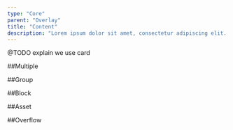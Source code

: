 ```yaml
---
type: "Core"
parent: "Overlay"
title: "Content"
description: "Lorem ipsum dolor sit amet, consectetur adipiscing elit. Nunc tempus laoreet leo sit amet iaculis."
---
```


@TODO explain we use card

##Multiple

<demo>
  <demovanilla src="inline/core/overlay/multiple">
  </demovanilla>
</demo>

##Group

<demo>
  <demovanilla src="inline/core/overlay/group">
  </demovanilla>
</demo>

##Block

<demo>
  <demovanilla src="inline/core/overlay/block">
  </demovanilla>
</demo>

##Asset

<demo>
  <demovanilla src="inline/core/overlay/asset">
  </demovanilla>
</demo>

##Overflow

<demo>
  <demovanilla src="inline/core/overlay/overflow-y">
  </demovanilla>
</demo>
